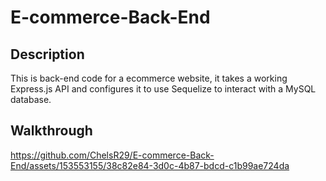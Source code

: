 # E-commerce-Back-End

## Description

This is back-end code for a ecommerce website, it takes a working Express.js API and configures it to use Sequelize to interact with a MySQL database.

## Walkthrough

https://github.com/ChelsR29/E-commerce-Back-End/assets/153553155/38c82e84-3d0c-4b87-bdcd-c1b99ae724da